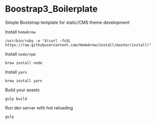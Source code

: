 # Boostrap3_Boilerplate
Simple Bootstrap template for static/CMS theme development 


Install `homebrew`

	/usr/bin/ruby -e "$(curl -fsSL https://raw.githubusercontent.com/Homebrew/install/master/install)"

Install `node/npm`

	brew install node

Install `yarn` 

	brew install yarn

Build your assets
	
	gulp build

Run dev server with hot reloading

	gulp